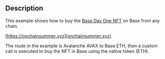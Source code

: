 ## Description

This example shows how to buy the [Base Day One NFT](https://opensea.io/collection/base-day-one) on Base from any chain.

[https://onchainsummer.xyz](onchainsummer.xyz)

The route in the example is Avalanche AVAX to Base ETH, then a custom call is executed to buy the NFT in Base using the native token (ETH).
